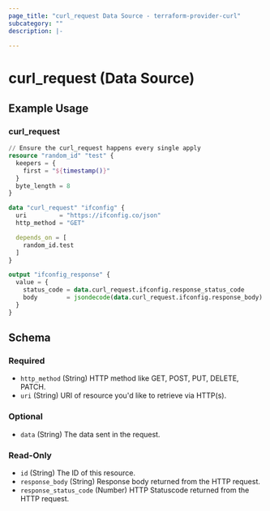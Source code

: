 ```yaml
---
page_title: "curl_request Data Source - terraform-provider-curl"
subcategory: ""
description: |-
  
---
```


# curl_request (Data Source)



## Example Usage

### curl_request

```terraform
// Ensure the curl_request happens every single apply
resource "random_id" "test" {
  keepers = {
    first = "${timestamp()}"
  }
  byte_length = 8
}

data "curl_request" "ifconfig" {
  uri         = "https://ifconfig.co/json"
  http_method = "GET"

  depends_on = [
    random_id.test
  ]
}

output "ifconfig_response" {
  value = {
    status_code = data.curl_request.ifconfig.response_status_code
    body        = jsondecode(data.curl_request.ifconfig.response_body)
  }
}
```

<!-- schema generated by tfplugindocs -->
## Schema

### Required

- `http_method` (String) HTTP method like GET, POST, PUT, DELETE, PATCH.
- `uri` (String) URI of resource you'd like to retrieve via HTTP(s).

### Optional

- `data` (String) The data sent in the request.

### Read-Only

- `id` (String) The ID of this resource.
- `response_body` (String) Response body returned from the HTTP request.
- `response_status_code` (Number) HTTP Statuscode returned from the HTTP request.
